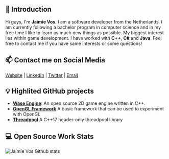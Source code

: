 ## 👋 Introduction

Hi guys, I'm **Jaimie Vos**. I am a software developer from the Netherlands. I am currently following a bachelor program in computer science and in my free time I like to learn as much new things as possible. My biggest interest lies within game development.
I have worked with **C++**, **C#** and **Java**. Feel free to contact me if you have same interests or some questions!

## 📫 Contact me on Social Media

[Website](https://jaimie.dev/) | [LinkedIn](https://www.linkedin.com/in/jaimievos/) | [Twitter](https://twitter.com/JaimieVos) | [Email](mailto:jaimie.vos@outlook.com)

## 💡 Highlited GitHub projects
- [**Wase Engine**](https://github.com/Wase-Engine): An open source 2D game engine written in C++.
- [**OpenGL Framework**](https://github.com/JaimieVos/opengl-framework) A basic framework that can be used to experiment with OpenGL
- [**Threadpool**](https://github.com/JaimieVos/threadpool) A C++17 header-only threadpool library 

<!--## 📚 Tech Articles and Talks -->

<!--You can find a list of my talks' presentation on 📖 . -->

<!--And get all my post articles in my blog 📝. -->
 
## 💻 Open Source Work Stats


![Jaimie Vos Github stats](https://github-readme-stats.vercel.app/api?username=JaimieVos&show_icons=true)
